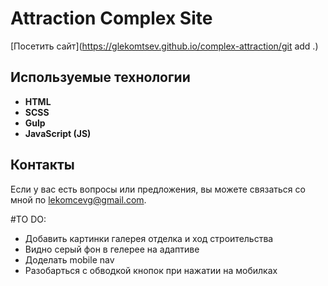 # Attraction Complex Site

[Посетить сайт](https://glekomtsev.github.io/complex-attraction/git add .)

## Используемые технологии

- **HTML**
- **SCSS**
- **Gulp**
- **JavaScript (JS)**

## Контакты

Если у вас есть вопросы или предложения, вы можете связаться со мной по [lekomcevg@gmail.com](mailto:lekomcevg@gmail.com).

#TO DO:

- Добавить картинки галерея отделка и ход строительства
- Видно серый фон в гелерее на адаптиве
- Доделать mobile nav
- Разобарться с обводкой кнопок при нажатии на мобилках
